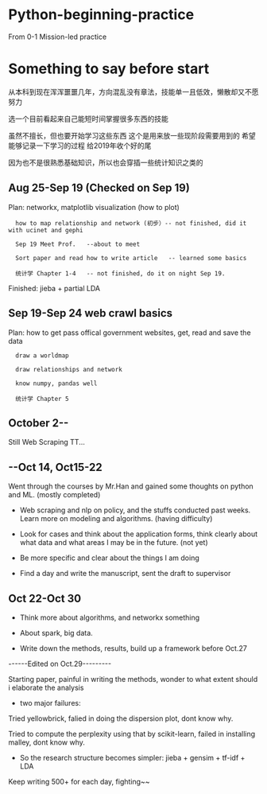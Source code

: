 # Python-beginning-practice
From 0-1 Mission-led practice

# Something to say before start

从本科到现在浑浑噩噩几年，方向混乱没有章法，技能单一且低效，懒散却又不愿努力

选一个目前看起来自己能短时间掌握很多东西的技能

虽然不擅长，但也要开始学习这些东西 这个是用来放一些现阶段需要用到的
希望能够记录一下学习的过程 给2019年收个好的尾

因为也不是很熟悉基础知识，所以也会穿插一些统计知识之类的

## Aug 25-Sep 19 (Checked on Sep 19)
Plan: networkx, matplotlib visualization (how to plot)   

      how to map relationship and network (初步）-- not finished, did it with ucinet and gephi  
      
      Sep 19 Meet Prof.   --about to meet  
      
      Sort paper and read how to write article   -- learned some basics
      
      统计学 Chapter 1-4   -- not finished, do it on night Sep 19.
      
      
Finished: jieba + partial LDA

## Sep 19-Sep 24 web crawl basics

Plan: how to get pass offical government websites, get, read and save the data  

      draw a worldmap  
      
      draw relationships and network  
      
      know numpy, pandas well
      
      统计学 Chapter 5 

## October 2--

Still Web Scraping TT...

## --Oct 14, Oct15-22

Went through the courses by Mr.Han and gained some thoughts on python and ML. (mostly completed)

+ Web scraping and nlp on policy, and the stuffs conducted past weeks. Learn more on modeling and algorithms. (having difficulty)

+ Look for cases and think about the application forms, think clearly about what data and what areas I may be in the future. (not yet)

+ Be more specific and clear about the things I am doing 

+ Find a day and write the manuscript, sent the draft to supervisor

## Oct 22-Oct 30

+ Think more about algorithms, and networkx something

+ About spark, big data.

+ Write down the methods, results, build up a framework before Oct.27

------Edited on Oct.29---------

Starting paper, painful in writing the methods, wonder to what extent should i elaborate the analysis

+ two major failures:

Tried yellowbrick, falied in doing the dispersion plot, dont know why.  

Tried to compute the perplexity using that by scikit-learn, failed in installing malley, dont know why.

+ So the research structure becomes simpler: jieba + gensim + tf-idf + LDA

Keep writing 500+ for each day, fighting~~

